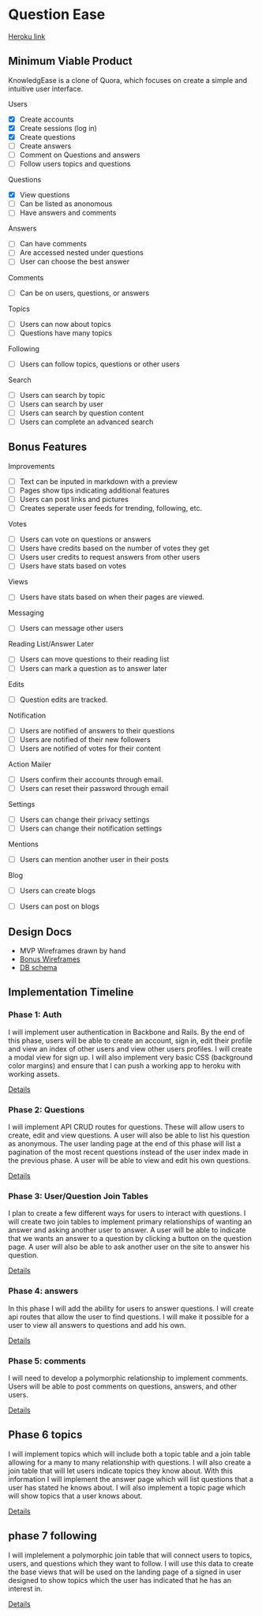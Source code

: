 # Question Ease

[Heroku link][heroku]

[heroku]: https://KnowledgEase.herokuapp.com/

## Minimum Viable Product
KnowledgEase is a clone of Quora, which focuses on create a simple and intuitive user interface.

Users
- [X] Create accounts
- [X] Create sessions (log in)
- [X] Create questions
- [ ] Create answers
- [ ] Comment on Questions and answers
- [ ] Follow users topics and questions

Questions
- [X] View questions
- [ ] Can be listed as anonomous
- [ ] Have answers and comments

Answers
- [ ] Can have comments
- [ ] Are accessed nested under questions
- [ ] User can choose the best answer

Comments
- [ ] Can be on users, questions, or answers

Topics
- [ ] Users can now about topics
- [ ] Questions have many topics

Following
- [ ] Users can follow topics, questions or other users

Search
- [ ] Users can search by topic
- [ ] Users can search by user
- [ ] Users can search by question content
- [ ] Users can complete an advanced search

## Bonus Features

Improvements
- [ ] Text can be inputed in markdown with a preview
- [ ] Pages show tips indicating additional features
- [ ] Users can post links and pictures
- [ ] Creates seperate user feeds for trending, following, etc.

Votes
- [ ] Users can vote on questions or answers
- [ ] Users have credits based on the number of votes they get
- [ ] Users user credits to request answers from other users
- [ ] Users have stats based on votes

Views
- [ ] Users have stats based on when their pages are viewed.

Messaging
- [ ] Users can message other users

Reading List/Answer Later
- [ ] Users can move questions to their reading list
- [ ] Users can mark a question as to answer later

Edits
- [ ] Question edits are tracked.

Notification
- [ ] Users are notified of answers to their questions
- [ ] Users are notified of their new followers
- [ ] Users are notified of votes for their content

Action Mailer
- [ ] Users confirm their accounts through email.
- [ ] Users can reset their password through email

Settings
- [ ] Users can change their privacy settings
- [ ] Users can change their notification settings

Mentions
- [ ] Users can mention another user in their posts

Blog
- [ ] Users can create blogs
- [ ] Users can post on blogs


## Design Docs
* MVP Wireframes drawn by hand
* [Bonus Wireframes][views]
* [DB schema][schema]

[views]: ./docs/views.md
[schema]: ./docs/schema.md

## Implementation Timeline

### Phase 1: Auth
I will implement user authentication in Backbone and Rails. By the end of this phase, users will be able to create an account, sign in, edit their profile and view an index of other users and view other users profiles. I will create a modal view for sign up. I will also implement very basic CSS (background color margins) and ensure that I can push a working app to heroku with working assets.

[Details][phase-one]

### Phase 2: Questions
I will implement API CRUD routes for questions. These will allow users to create, edit and view questions. A user will also be able to list his question as anonymous. The user landing page at the end of this phase will list a pagination of the most recent questions instead of the user index made in the previous phase. A user will be able to view and edit his own questions.

[Details][phase-two]

### Phase 3: User/Question Join Tables

I plan to create a few different ways for users to interact with questions. I will create two join tables to implement primary relationships of wanting an answer and asking another user to answer. A user will be able to indicate that we wants an answer to a question by clicking a button on the question page. A user will also be able to ask another user on the site to answer his question.

[Details][phase-three]

### Phase 4: answers
In this phase I will add the ability for users to answer questions. I will create api routes that allow the user to find questions. I will make it possible for a user to view all answers to questions and add his own.

[Details][phase-four]

### Phase 5: comments
I will need to develop a polymorphic relationship to implement comments. Users will be able to post comments on questions, answers, and other users.

[Details][phase-five]


## Phase 6 topics
I will implement topics which will include both a topic table and a join table allowing for a many to many relationship with questions. I will also create a join table that will let users indicate topics they know about. With this information I will implement the answer page which will list questions that a user has stated he knows about. I will also implement a topic page which will show topics that a user knows about.

[Details][phase-six]

## phase 7 following
I will implelement a polymorphic join table that will connect users to topics, users, and questions which they want to follow. I will use this data to create the base views that will be used on the landing page of a signed in user designed to show topics which the user has indicated that he has an interest in.

[Details][phase-seven]


[phase-one]: ./docs/phases/phase1.md
[phase-two]: ./docs/phases/phase2.md
[phase-three]: ./docs/phases/phase3.md
[phase-four]: ./docs/phases/phase4.md
[phase-five]: ./docs/phases/phase5.md
[phase-six]: ./docs/phases/phase6.md
[phase-seven]: ./docs/phases/phase7.md
